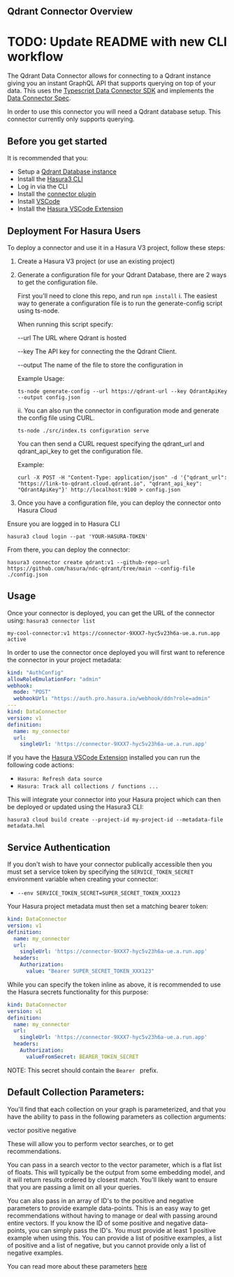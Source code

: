 ## Qdrant Connector Overview

# TODO: Update README with new CLI workflow

The Qdrant Data Connector allows for connecting to a Qdrant instance giving you an instant GraphQL API that supports querying on top of your data. This uses the [Typescript Data Connector SDK](https://github.com/hasura/ndc-sdk-typescript) and implements the [Data Connector Spec](https://github.com/hasura/ndc-spec). 

In order to use this connector you will need a Qdrant database setup. This connector currently only supports querying. 

## Before you get started

It is recommended that you:

* Setup a [Qdrant Database instance](https://qdrant.tech/)
* Install the [Hasura3 CLI](https://github.com/hasura/v3-cli#hasura-v3-cli)
* Log in via the CLI
* Install the [connector plugin](https://hasura.io/docs/latest/hasura-cli/connector-plugin/)
* Install [VSCode](https://code.visualstudio.com)
* Install the [Hasura VSCode Extension](https://marketplace.visualstudio.com/items?itemName=HasuraHQ.hasura)

## Deployment For Hasura Users

To deploy a connector and use it in a Hasura V3 project, follow these steps:

1. Create a Hasura V3 project (or use an existing project)

2. Generate a configuration file for your Qdrant Database, there are 2 ways to get the configuration file.

    First you'll need to clone this repo, and run ```npm install```
    i. The easiest way to generate a configuration file is to run the generate-config script using ts-node. 

    When running this script specify:

    --url The URL where Qdrant is hosted

    --key The API key for connecting the the Qdrant Client.

    --output The name of the file to store the configuration in

    Example Usage:

    ```ts-node generate-config --url https://qdrant-url --key QdrantApiKey --output config.json```
    
    ii. You can also run the connector in configuration mode and generate the config file using CURL.

    ```ts-node ./src/index.ts configuration serve```

    You can then send a CURL request specifying the qdrant_url and qdrant_api_key to get the configuration file.

    Example:

    ```curl -X POST -H "Content-Type: application/json" -d '{"qdrant_url": "https://link-to-qdrant.cloud.qdrant.io", "qdrant_api_key": "QdrantApiKey"}' http://localhost:9100 > config.json```

3. Once you have a configuration file, you can deploy the connector onto Hasura Cloud

Ensure you are logged in to Hasura CLI

```hasura3 cloud login --pat 'YOUR-HASURA-TOKEN'```

From there, you can deploy the connector:

```hasura3 connector create qdrant:v1 --github-repo-url https://github.com/hasura/ndc-qdrant/tree/main --config-file ./config.json```

## Usage

Once your connector is deployed, you can get the URL of the connector using:
```hasura3 connector list```

```
my-cool-connector:v1 https://connector-9XXX7-hyc5v23h6a-ue.a.run.app active
```

In order to use the connector once deployed you will first want to reference the connector in your project metadata:

```yaml
kind: "AuthConfig"
allowRoleEmulationFor: "admin"
webhook:
  mode: "POST"
  webhookUrl: "https://auth.pro.hasura.io/webhook/ddn?role=admin"
---
kind: DataConnector
version: v1
definition:
  name: my_connector
  url:
    singleUrl: 'https://connector-9XXX7-hyc5v23h6a-ue.a.run.app'
```

If you have the [Hasura VSCode Extension](https://marketplace.visualstudio.com/items?itemName=HasuraHQ.hasura) installed
you can run the following code actions:

* `Hasura: Refresh data source`
* `Hasura: Track all collections / functions ...`

This will integrate your connector into your Hasura project which can then be deployed or updated using the Hasura3 CLI:

```
hasura3 cloud build create --project-id my-project-id --metadata-file metadata.hml
```

## Service Authentication

If you don't wish to have your connector publically accessible then you must set a service token by specifying the  `SERVICE_TOKEN_SECRET` environment variable when creating your connector:

* `--env SERVICE_TOKEN_SECRET=SUPER_SECRET_TOKEN_XXX123`

Your Hasura project metadata must then set a matching bearer token:

```yaml
kind: DataConnector
version: v1
definition:
  name: my_connector
  url:
    singleUrl: 'https://connector-9XXX7-hyc5v23h6a-ue.a.run.app'
  headers:
    Authorization:
      value: "Bearer SUPER_SECRET_TOKEN_XXX123"
```

While you can specify the token inline as above, it is recommended to use the Hasura secrets functionality for this purpose:

```yaml
kind: DataConnector
version: v1
definition:
  name: my_connector
  url:
    singleUrl: 'https://connector-9XXX7-hyc5v23h6a-ue.a.run.app'
  headers:
    Authorization:
      valueFromSecret: BEARER_TOKEN_SECRET
```

NOTE: This secret should contain the `Bearer ` prefix.


## Default Collection Parameters:

You'll find that each collection on your graph is parameterized, and that you have the ability to pass in the following parameters as collection arguments:

vector
positive
negative

These will allow you to perform vector searches, or to get recommendations.

You can pass in a search vector to the vector parameter, which is a flat list of floats. This will typically be the output from some embedding model, and it will return results ordered by closest match. You'll likely want to ensure that you are passing a limit on all your queries.

You can also pass in an array of ID's to the positive and negative parameters to provide example data-points. This is an easy way to get recommendations without having to manage or deal with passing around entire vectors. If you know the ID of some positive and negative data-points, you can simply pass the ID's. You must provide at least 1 positive example when using this. You can provide a list of positive examples, a list of positive and a list of negative, but you cannot provide only a list of negative examples.

You can read more about these parameters [here](https://qdrant.tech/documentation/concepts/search/)